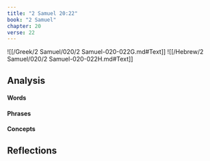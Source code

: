 ```yaml
---
title: "2 Samuel 20:22"
book: "2 Samuel"
chapter: 20
verse: 22
---
```

![[/Greek/2 Samuel/020/2 Samuel-020-022G.md#Text]]
![[/Hebrew/2 Samuel/020/2 Samuel-020-022H.md#Text]]

## Analysis

#### Words

#### Phrases

#### Concepts

## Reflections
